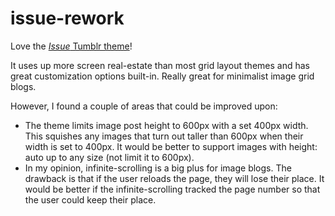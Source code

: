 # issue-rework
Love the [*Issue* Tumblr theme](https://www.tumblr.com/theme/38861)!

It uses up more screen real-estate than most grid layout themes and has great customization options built-in. Really great for minimalist image grid blogs. 

However, I found a couple of areas that could be improved upon:

- The theme limits image post height to 600px with a set 400px width. This squishes any images that turn out taller than 600px when their width is set to 400px. It would be better to support images with height: auto up to any size (not limit it to 600px).
- In my opinion, infinite-scrolling is a big plus for image blogs. The drawback is that if the user reloads the page, they will lose their place. It would be better if the infinite-scrolling tracked the page number so that the user could keep their place.
